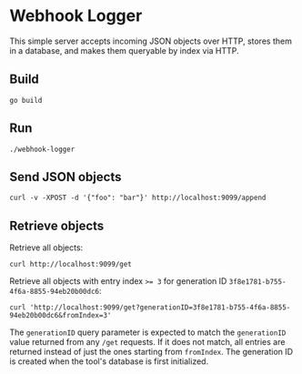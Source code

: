 # Webhook Logger

This simple server accepts incoming JSON objects over HTTP, stores them in a
database, and makes them queryable by index via HTTP.

## Build

    go build

## Run

    ./webhook-logger

## Send JSON objects

    curl -v -XPOST -d '{"foo": "bar"}' http://localhost:9099/append

## Retrieve objects

Retrieve all objects:

    curl http://localhost:9099/get

Retrieve all objects with entry index `>= 3` for generation ID `3f8e1781-b755-4f6a-8855-94eb20b00dc6`:

    curl 'http://localhost:9099/get?generationID=3f8e1781-b755-4f6a-8855-94eb20b00dc6&fromIndex=3'

The `generationID` query parameter is expected to match the `generationID`
value returned from any `/get` requests. If it does not match, all entries are
returned instead of just the ones starting from `fromIndex`. The generation ID
is created when the tool's database is first initialized.
